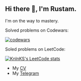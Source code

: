<h2>Hi there 👋, I'm Rustam.</h2>
<p>I'm on the way to mastery.</p>

Solved problems on Codewars:

[![codewars](https://www.codewars.com/users/erkaevrus/badges/small)](https://www.codewars.com/users/erkaevrus)

Soled problems on LeetCode:

[![KnlnKS's LeetCode stats](https://leetcode-stats-six.vercel.app/api?username=erkaevrus&theme=dark)](https://github.com/erkaevrus/leetcode-stats)

- My <a href="https://erkaevrus.github.io/CV/">CV</a>
- My <a href="https://t.me/magistr_py">Telegram</a>
